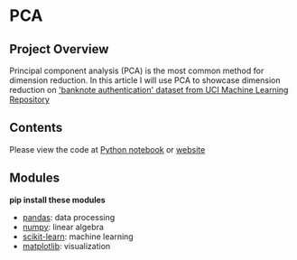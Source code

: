 # PCA
## Project Overview
Principal component analysis (PCA) is the most common method for dimension reduction. In this article I will use PCA to showcase dimension reduction on ['banknote authentication' dataset from UCI Machine Learning Repository](https://archive.ics.uci.edu/ml/datasets/banknote+authentication)
## Contents
Please view the code at [Python notebook](https://github.com/charliezcr/PCA/blob/main/pca.ipynb) or [website](https://charliezcr.github.io/pca.html)
## Modules
**pip install these modules**
- [pandas](https://pandas.pydata.org/): data processing
- [numpy](https://numpy.org/): linear algebra
- [scikit-learn](https://scikit-learn.org/stable/index.html): machine learning
- [matplotlib](https://matplotlib.org/): visualization

